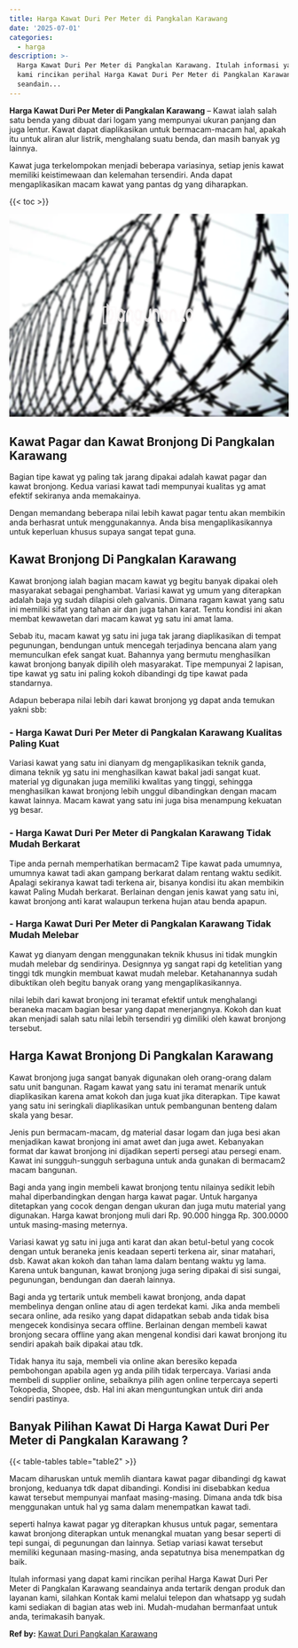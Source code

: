 ```yaml
---
title: Harga Kawat Duri Per Meter di Pangkalan Karawang
date: '2025-07-01'
categories:
  - harga
description: >-
  Harga Kawat Duri Per Meter di Pangkalan Karawang. Itulah informasi yang dapat
  kami rincikan perihal Harga Kawat Duri Per Meter di Pangkalan Karawang
  seandain...
---
```


**Harga Kawat Duri Per Meter di Pangkalan Karawang** – Kawat ialah salah satu benda yang dibuat dari logam yang mempunyai ukuran panjang dan juga lentur. Kawat dapat diaplikasikan untuk bermacam-macam hal, apakah itu untuk aliran alur listrik, menghalang suatu benda, dan masih banyak yg lainnya.

Kawat juga terkelompokan menjadi beberapa variasinya, setiap jenis kawat memiliki keistimewaan dan kelemahan tersendiri. Anda dapat mengaplikasikan macam kawat yang pantas dg yang diharapkan.

{{< toc >}}

![Harga Kawat Duri Per Meter di Pangkalan Karawang](/images/jual-kawat-murah44.png)

## Kawat Pagar dan Kawat Bronjong Di Pangkalan Karawang

Bagian tipe kawat yg paling tak jarang dipakai adalah kawat pagar dan kawat bronjong. Kedua variasi kawat tadi mempunyai kualitas yg amat efektif sekiranya anda memakainya.

Dengan memandang beberapa nilai lebih kawat pagar tentu akan membikin anda berhasrat untuk menggunakannya. Anda bisa mengaplikasikannya untuk keperluan khusus supaya sangat tepat guna.

## Kawat Bronjong Di Pangkalan Karawang

Kawat bronjong ialah bagian macam kawat yg begitu banyak dipakai oleh masyarakat sebagai penghambat. Variasi kawat yg umum yang diterapkan adalah baja yg sudah dilapisi oleh galvanis. Dimana ragam kawat yang satu ini memiliki sifat yang tahan air dan juga tahan karat. Tentu kondisi ini akan membat kewawetan dari macam kawat yg satu ini amat lama.

Sebab itu, macam kawat yg satu ini juga tak jarang diaplikasikan di tempat pegunungan, bendungan untuk mencegah terjadinya bencana alam yang memunculkan efek sangat kuat. Bahannya yang bermutu menghasilkan kawat bronjong banyak dipilih oleh masyarakat. Tipe mempunyai 2 lapisan, tipe kawat yg satu ini paling kokoh dibandingi dg tipe kawat pada standarnya.

Adapun beberapa nilai lebih dari kawat bronjong yg dapat anda temukan yakni sbb:

### \- Harga Kawat Duri Per Meter di Pangkalan Karawang Kualitas Paling Kuat

Variasi kawat yang satu ini dianyam dg mengaplikasikan teknik ganda, dimana teknik yg satu ini menghasilkan kawat bakal jadi sangat kuat. material yg digunakan juga memiliki kwalitas yang tinggi, sehingga menghasilkan kawat bronjong lebih unggul dibandingkan dengan macam kawat lainnya. Macam kawat yang satu ini juga bisa menampung kekuatan yg besar.

### \- Harga Kawat Duri Per Meter di Pangkalan Karawang Tidak Mudah Berkarat

Tipe anda pernah memperhatikan bermacam2 Tipe kawat pada umumnya, umumnya kawat tadi akan gampang berkarat dalam rentang waktu sedikit. Apalagi sekiranya kawat tadi terkena air, bisanya kondisi itu akan membikin kawat Paling Mudah berkarat. Berlainan dengan jenis kawat yang satu ini, kawat bronjong anti karat walaupun terkena hujan atau benda apapun.

### \- Harga Kawat Duri Per Meter di Pangkalan Karawang Tidak Mudah Melebar

Kawat yg dianyam dengan menggunakan teknik khusus ini tidak mungkin mudah melebar dg sendirinya. Designnya yg sangat rapi dg ketelitian yang tinggi tdk mungkin membuat kawat mudah melebar. Ketahanannya sudah dibuktikan oleh begitu banyak orang yang mengaplikasikannya.

nilai lebih dari kawat bronjong ini teramat efektif untuk menghalangi beraneka macam bagian besar yang dapat menerjangnya. Kokoh dan kuat akan menjadi salah satu nilai lebih tersendiri yg dimiliki oleh kawat bronjong tersebut.

## Harga Kawat Bronjong Di Pangkalan Karawang

Kawat bronjong juga sangat banyak digunakan oleh orang-orang dalam satu unit bangunan. Ragam kawat yang satu ini teramat menarik untuk diaplikasikan karena amat kokoh dan juga kuat jika diterapkan. Tipe kawat yang satu ini seringkali diaplikasikan untuk pembangunan benteng dalam skala yang besar.

Jenis pun bermacam-macam, dg material dasar logam dan juga besi akan menjadikan kawat bronjong ini amat awet dan juga awet. Kebanyakan format dar kawat bronjong ini dijadikan seperti persegi atau persegi enam. Kawat ini sungguh-sungguh serbaguna untuk anda gunakan di bermacam2 macam bangunan.

Bagi anda yang ingin membeli kawat bronjong tentu nilainya sedikit lebih mahal diperbandingkan dengan harga kawat pagar. Untuk harganya ditetapkan yang cocok dengan dengan ukuran dan juga mutu material yang digunakan. Harga kawat bronjong muli dari Rp. 90.000 hingga Rp. 300.0000 untuk masing-masing meternya.

Variasi kawat yg satu ini juga anti karat dan akan betul-betul yang cocok dengan untuk beraneka jenis keadaan seperti terkena air, sinar matahari, dsb. Kawat akan kokoh dan tahan lama dalam bentang waktu yg lama. Karena untuk bangunan, kawat bronjong juga sering dipakai di sisi sungai, pegunungan, bendungan dan daerah lainnya.

Bagi anda yg tertarik untuk membeli kawat bronjong, anda dapat membelinya dengan online atau di agen terdekat kami. Jika anda membeli secara online, ada resiko yang dapat didapatkan sebab anda tidak bisa mengecek kondisinya secara offline. Berlainan dengan membeli kawat bronjong secara offline yang akan mengenal kondisi dari kawat bronjong itu sendiri apakah baik dipakai atau tdk.

Tidak hanya itu saja, membeli via online akan beresiko kepada pembohongan apabila agen yg anda pilih tidak terpercaya. Variasi anda membeli di supplier online, sebaiknya pilih agen online terpercaya seperti Tokopedia, Shopee, dsb. Hal ini akan menguntungkan untuk diri anda sendiri pastinya.

## Banyak Pilihan Kawat Di Harga Kawat Duri Per Meter di Pangkalan Karawang ?

{{< table-tables table="table2" >}}

Macam diharuskan untuk memlih diantara kawat pagar dibandingi dg kawat bronjong, keduanya tdk dapat dibandingi. Kondisi ini disebabkan kedua kawat tersebut mempunyai manfaat masing-masing. Dimana anda tdk bisa menggunakan untuk hal yg sama dalam menempatkan kawat tadi.

seperti halnya kawat pagar yg diterapkan khusus untuk pagar, sementara kawat bronjong diterapkan untuk menangkal muatan yang besar seperti di tepi sungai, di pegunungan dan lainnya. Setiap variasi kawat tersebut memiliki kegunaan masing-masing, anda sepatutnya bisa menempatkan dg baik.

Itulah informasi yang dapat kami rincikan perihal Harga Kawat Duri Per Meter di Pangkalan Karawang seandainya anda tertarik dengan produk dan layanan kami, silahkan Kontak kami melalui telepon dan whatsapp yg sudah kami sediakan di bagian atas web ini. Mudah-mudahan bermanfaat untuk anda, terimakasih banyak.

**Ref by:** [Kawat Duri Pangkalan Karawang](https://id.wikipedia.org/wiki/Kawat)
